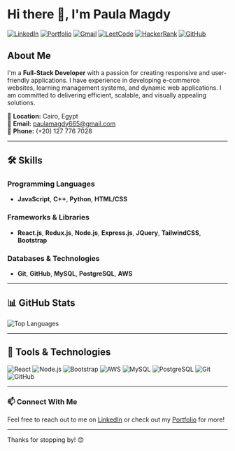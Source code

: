 # Hi there 👋, I'm Paula Magdy

[![LinkedIn](https://img.shields.io/badge/LinkedIn-blue?style=for-the-badge&logo=linkedin)](https://www.linkedin.com/in/paula-magdy/)
[![Portfolio](https://img.shields.io/badge/Portfolio-green?style=for-the-badge&logo=vercel)](https://portfolio-ploz.vercel.app/)
[![Gmail](https://img.shields.io/badge/Gmail-red?style=for-the-badge&logo=gmail)](mailto:paulamagdy665@gmail.com)
[![LeetCode](https://img.shields.io/badge/LeetCode-FFA116?style=for-the-badge&logo=leetcode&logoColor=white)](https://leetcode.com/u/4pAckTIlBP/)
[![HackerRank](https://img.shields.io/badge/HackerRank-2EC866?style=for-the-badge&logo=hackerrank&logoColor=white)](https://www.hackerrank.com/profile/paulamagdy665)
[![GitHub](https://img.shields.io/badge/GitHub-181717?style=for-the-badge&logo=github)](https://github.com/PaulaMagdi0)

## About Me
I'm a **Full-Stack Developer** with a passion for creating responsive and user-friendly applications. I have experience in developing e-commerce websites, learning management systems, and dynamic web applications. I am committed to delivering efficient, scalable, and visually appealing solutions.

📍 **Location:** Cairo, Egypt  
📧 **Email:** paulamagdy665@gmail.com  
📱 **Phone:** (+20) 127 776 7028  

---

## 🛠️ Skills

### Programming Languages
- **JavaScript**, **C++**, **Python**, **HTML/CSS**

### Frameworks & Libraries
- **React.js**, **Redux.js**, **Node.js**, **Express.js**, **JQuery**, **TailwindCSS**, **Bootstrap**

### Databases & Technologies
- **Git**, **GitHub**, **MySQL**, **PostgreSQL**, **AWS**

---

## 📊 GitHub Stats

<!-- ![Paula's GitHub stats](https://github-readme-stats.vercel.app/api?username=PaulaMagdi0&show_icons=true&theme=default) -->
![Top Languages](https://github-readme-stats.vercel.app/api/top-langs/?username=PaulaMagdi0&layout=compact&theme=default)

---

## 🚀 Tools & Technologies
![React](https://img.shields.io/badge/React-61DAFB?style=for-the-badge&logo=react&logoColor=black)
![Node.js](https://img.shields.io/badge/Node.js-339933?style=for-the-badge&logo=node.js&logoColor=white)
![Bootstrap](https://img.shields.io/badge/Bootstrap-7952B3?style=for-the-badge&logo=bootstrap&logoColor=white)
![AWS](https://img.shields.io/badge/AWS-FF9900?style=for-the-badge&logo=amazon-aws&logoColor=white)
![MySQL](https://img.shields.io/badge/MySQL-4479A1?style=for-the-badge&logo=mysql&logoColor=white)
![PostgreSQL](https://img.shields.io/badge/PostgreSQL-336791?style=for-the-badge&logo=postgresql&logoColor=white)
![Git](https://img.shields.io/badge/Git-F05032?style=for-the-badge&logo=git&logoColor=white)
![GitHub](https://img.shields.io/badge/GitHub-181717?style=for-the-badge&logo=github&logoColor=white)

---

### 📫 Connect With Me
Feel free to reach out to me on [LinkedIn](https://www.linkedin.com/in/paula-magdy/) or check out my [Portfolio](https://portfolio-ploz.vercel.app/) for more!

---

Thanks for stopping by! 😊

